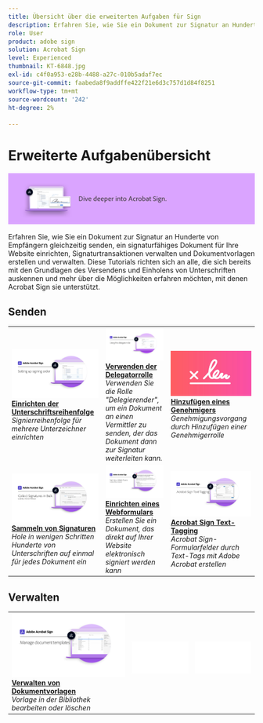 ```yaml
---
title: Übersicht über die erweiterten Aufgaben für Sign
description: Erfahren Sie, wie Sie ein Dokument zur Signatur an Hunderte von Empfängern gleichzeitig senden, ein signaturfähiges Dokument für Ihre Website einrichten, Signaturtransaktionen verwalten und Dokumentvorlagen erstellen und verwalten.
role: User
product: adobe sign
solution: Acrobat Sign
level: Experienced
thumbnail: KT-6848.jpg
exl-id: c4f0a953-e28b-4488-a27c-010b5adaf7ec
source-git-commit: faabeda8f9addffe422f21e6d3c757d1d84f8251
workflow-type: tm+mt
source-wordcount: '242'
ht-degree: 2%

---
```


# Erweiterte Aufgabenübersicht

![Erweitertes Bild für Sign](../assets/Hero-Advanced.png)

Erfahren Sie, wie Sie ein Dokument zur Signatur an Hunderte von Empfängern gleichzeitig senden, ein signaturfähiges Dokument für Ihre Website einrichten, Signaturtransaktionen verwalten und Dokumentvorlagen erstellen und verwalten. Diese Tutorials richten sich an alle, die sich bereits mit den Grundlagen des Versendens und Einholens von Unterschriften auskennen und mehr über die Möglichkeiten erfahren möchten, mit denen Acrobat Sign sie unterstützt.

## Senden

<table style="table-layout:fixed">
<tr>
  <td>
    <a href="setting-up-routing.md">
      <img alt="Einrichten der Unterschriftsreihenfolge" src="../assets/Routing.png">
    </a>
    <div>
    <a href="setting-up-routing.md"><strong>Einrichten der Unterschriftsreihenfolge</strong></a>
    </div>
    <em>Signierreihenfolge für mehrere Unterzeichner einrichten</em>
    <br>
  </td>
  <td>
    <a href="delegate-signature.md">
      <img alt="An eine andere Person delegieren" src="../assets/Delegating.png" />
    </a>  
    <div>
    <a href="delegate-signature.md"><strong>Verwenden der Delegatorrolle</strong></a>
    </div>
    <em>Verwenden Sie die Rolle "Delegierender", um ein Dokument an einen Vermittler zu senden, der das Dokument dann zur Signatur weiterleiten kann.</em>
    <br>
  </td>
  <td>
    <a href="add-an-approver.md">
      <img alt="Hinzufügen eines Genehmigers" src="../assets/Approver.png" />
    </a>
    <div>
    <a href="add-an-approver.md"><strong>Hinzufügen eines Genehmigers</strong></a>
    </div>
    <em>Genehmigungsvorgang durch Hinzufügen einer Genehmigerrolle</em>
    <br>
  </td>
</tr>
<tr>
  <td>
    <a href="megasign.md">
      <img alt="Sammeln von Signaturen" src="../assets/Megasign.png" />
    </a>
    <div>
    <a href="megasign.md"><strong>Sammeln von Signaturen</strong></a>
    </div>
    <em>Hole in wenigen Schritten Hunderte von Unterschriften auf einmal für jedes Dokument ein</em>
    <br>
  </td>
  <td>
    <a href="webform.md">
      <img alt="Einrichten eines Webformulars" src="../assets/Webform.png" />
    </a>
    <div>
    <a href="webform.md"><strong>Einrichten eines Webformulars</strong></a>
    </div>
    <em>Erstellen Sie ein Dokument, das direkt auf Ihrer Website elektronisch signiert werden kann</em>
    <br>
  </td> 
  <td>
    <a href="adobe-sign-text-tagging.md">
      <img alt="Acrobat Sign Text-Tagging" src="../assets/Text-Tagging.png" />
  </a>
    <div>
    <a href="adobe-sign-text-tagging.md"><strong>Acrobat Sign Text-Tagging</strong></a>
    </div>
    <em>Acrobat Sign-Formularfelder durch Text-Tags mit Adobe Acrobat erstellen</em>
    <br>
  </td> 
</table>

## Verwalten

<table style="table-layout:fixed">
<tr>
  <td>
    <a href="edit-a-template.md">
      <img alt="Verwalten von Dokumentvorlagen" src="../assets/ManageTemplate.png" />
    </a>
    <div>
    <a href="edit-a-template.md"><strong>Verwalten von Dokumentvorlagen</strong></a>
    </div>
    <em>Vorlage in der Bibliothek bearbeiten oder löschen</em>
    <br>
  </td>  
  <td>
    <img alt="Spacer" src="../assets/Whitespacer.png" />
    <div>
    <br>
  </td>
  <td>
    <img alt="Spacer" src="../assets/Whitespacer.png" />
    <div>
    <br>
  </td>
</tr>
</table>
